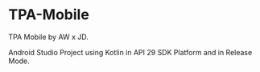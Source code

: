 # TPA-Mobile
TPA Mobile by AW x JD.

Android Studio Project using Kotlin in API 29 SDK Platform and in Release Mode.
